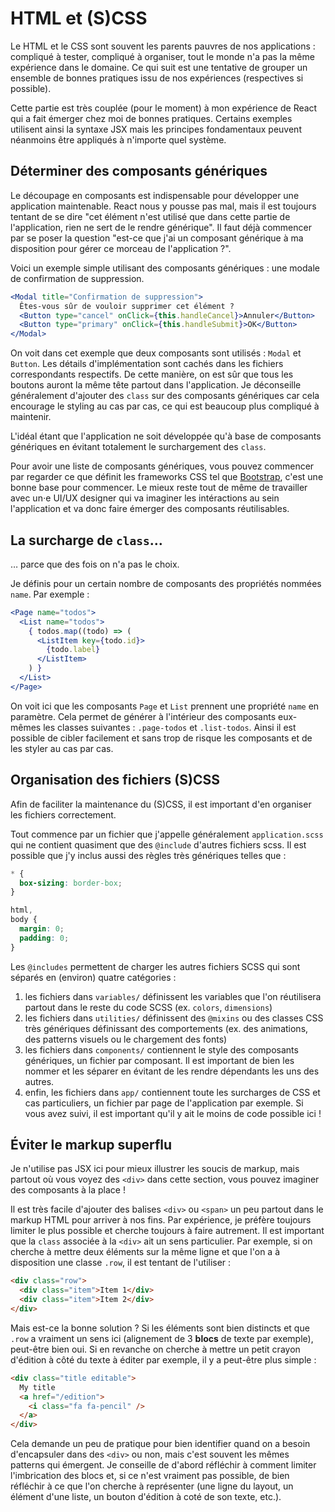 # HTML et (S)CSS

Le HTML et le CSS sont souvent les parents pauvres de nos applications :
compliqué à tester, compliqué à organiser, tout le monde n'a pas la même
expérience dans le domaine. Ce qui suit est une tentative de grouper un
ensemble de bonnes pratiques issu de nos expériences (respectives si possible).

Cette partie est très couplée (pour le moment) à mon expérience de React qui a
fait émerger chez moi de bonnes pratiques. Certains exemples utilisent ainsi la
syntaxe JSX mais les principes fondamentaux peuvent néanmoins être appliqués à
n'importe quel système.

## Déterminer des composants génériques

Le découpage en composants est indispensable pour développer une application
maintenable. React nous y pousse pas mal, mais il est toujours tentant de se
dire "cet élément n'est utilisé que dans cette partie de l'application, rien ne
sert de le rendre générique". Il faut déjà commencer par se poser la question
"est-ce que j'ai un composant générique à ma disposition pour gérer ce morceau
de l'application ?".

Voici un exemple simple utilisant des composants génériques : une modale de
confirmation de suppression.

```jsx
<Modal title="Confirmation de suppression">
  Êtes-vous sûr de vouloir supprimer cet élément ?
  <Button type="cancel" onClick={this.handleCancel}>Annuler</Button>
  <Button type="primary" onClick={this.handleSubmit}>OK</Button>
</Modal>
```

On voit dans cet exemple que deux composants sont utilisés : `Modal` et
`Button`. Les détails d'implémentation sont cachés dans les fichiers
correspondants respectifs. De cette manière, on est sûr que tous les boutons
auront la même tête partout dans l'application. Je déconseille généralement
d'ajouter des `class` sur des composants génériques car cela encourage le
styling au cas par cas, ce qui est beaucoup plus compliqué à maintenir.

L'idéal étant que l'application ne soit développée qu'à base de composants
génériques en évitant totalement le surchargement des `class`.

Pour avoir une liste de composants génériques, vous pouvez commencer par
regarder ce que définit les frameworks CSS tel que
[Bootstrap](http://getbootstrap.com/), c'est une bonne base pour commencer. Le
mieux reste tout de même de travailler avec un⋅e UI/UX designer qui va
imaginer les intéractions au sein l'application et va donc faire émerger des
composants réutilisables.

## La surcharge de `class`…

… parce que des fois on n'a pas le choix.

Je définis pour un certain nombre de composants des propriétés nommées `name`.
Par exemple :

```jsx
<Page name="todos">
  <List name="todos">
    { todos.map((todo) => (
      <ListItem key={todo.id}>
        {todo.label}
      </ListItem>
    ) }
  </List>
</Page>
```

On voit ici que les composants `Page` et `List` prennent une propriété `name`
en paramètre. Cela permet de générer à l'intérieur des composants eux-mêmes les
classes suivantes : `.page-todos` et `.list-todos`. Ainsi il est possible de
cibler facilement et sans trop de risque les composants et de les styler au cas
par cas.

## Organisation des fichiers (S)CSS

Afin de faciliter la maintenance du (S)CSS, il est important d'en organiser les
fichiers correctement.

Tout commence par un fichier que j'appelle généralement `application.scss` qui
ne contient quasiment que des `@include` d'autres fichiers scss. Il est
possible que j'y inclus aussi des règles très génériques telles que :

```scss
* {
  box-sizing: border-box;
}

html,
body {
  margin: 0;
  padding: 0;
}
```

Les `@includes` permettent de charger les autres fichiers SCSS qui sont séparés
en (environ) quatre catégories :

1. les fichiers dans `variables/` définissent les variables que l'on
   réutilisera partout dans le reste du code SCSS (ex. `colors`, `dimensions`)
2. les fichiers dans `utilities/` définissent des `@mixins` ou des classes CSS
   très génériques définissant des comportements (ex. des animations, des
   patterns visuels ou le chargement des fonts)
3. les fichiers dans `components/` contiennent le style des composants
   génériques, un fichier par composant. Il est important de bien les nommer et
   les séparer en évitant de les rendre dépendants les uns des autres.
4. enfin, les fichiers dans `app/` contiennent toute les surcharges de CSS et
   cas particuliers, un fichier par page de l'application par exemple. Si vous
   avez suivi, il est important qu'il y ait le moins de code possible ici !

## Éviter le markup superflu

Je n'utilise pas JSX ici pour mieux illustrer les soucis de markup, mais
partout où vous voyez des `<div>` dans cette section, vous pouvez imaginer des
composants à la place !

Il est très facile d'ajouter des balises `<div>` ou `<span>` un peu partout
dans le markup HTML pour arriver à nos fins. Par expérience, je préfère
toujours limiter le plus possible et cherche toujours à faire autrement. Il est
important que la `class` associée à la `<div>` ait un sens particulier. Par
exemple, si on cherche à mettre deux éléments sur la même ligne et que l'on a à
disposition une classe `.row`, il est tentant de l'utiliser :

```html
<div class="row">
  <div class="item">Item 1</div>
  <div class="item">Item 2</div>
</div>
```

Mais est-ce la bonne solution ? Si les éléments sont bien distincts et que
`.row` a vraiment un sens ici (alignement de 3 **blocs** de texte par exemple),
peut-être bien oui. Si en revanche on cherche à mettre un petit crayon
d'édition à côté du texte à éditer par exemple, il y a peut-être plus simple :

```html
<div class="title editable">
  My title
  <a href="/edition">
    <i class="fa fa-pencil" />
  </a>
</div>
```

Cela demande un peu de pratique pour bien identifier quand on a besoin
d'encapsuler dans des `<div>` ou non, mais c'est souvent les mêmes patterns qui
émergent. Je conseille de d'abord réfléchir à comment limiter l'imbrication des
blocs et, si ce n'est vraiment pas possible, de bien réfléchir à ce que l'on
cherche à représenter (une ligne du layout, un élément d'une liste, un bouton
d'édition à coté de son texte, etc.).
